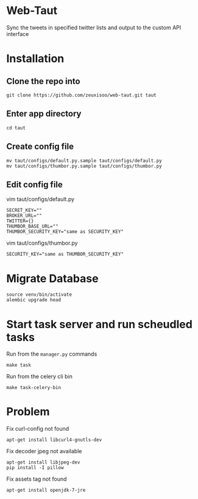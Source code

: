 # Web-Taut

Sync the tweets in specified twitter lists and output to the custom API interface

# Installation

## Clone the repo into

    git clone https://github.com/zeuxisoo/web-taut.git taut

## Enter app directory

    cd taut

## Create config file

    mv taut/configs/default.py.sample taut/configs/default.py
    mv taut/configs/thumbor.py.sample taut/configs/thumbor.py

## Edit config file

vim taut/configs/default.py

    SECRET_KEY=""
    BROKER_URL=""
    TWITTER={}
    THUMBOR_BASE_URL=""
    THUMBOR_SECURITY_KEY="same as SECURITY_KEY"

vim taut/configs/thumbor.py

    SECURITY_KEY="same as THUMBOR_SECURITY_KEY"

# Migrate Database

    source venv/bin/activate
    alembic upgrade head

# Start task server and run scheudled tasks

Run from the `manager.py` commands

    make task

Run from the celery cli bin

    make task-celery-bin

# Problem

Fix curl-config not found

    apt-get install libcurl4-gnutls-dev

Fix decoder jpeg not available

    apt-get install libjpeg-dev
    pip install -I pillow

Fix assets tag not found

    apt-get install openjdk-7-jre
